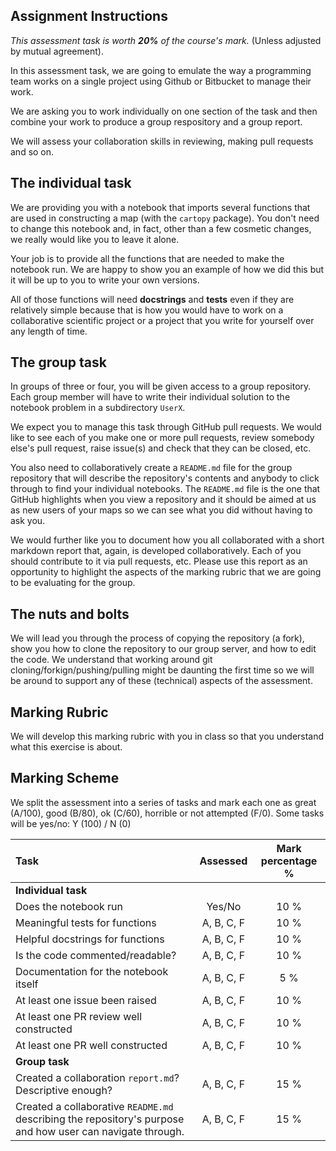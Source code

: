 ## Assignment Instructions

*This assessment task is worth **20%** of the course's mark.* (Unless adjusted by mutual agreement).

In this assessment task, we are going to emulate the way a programming team works
on a single project using Github or Bitbucket to manage their work.

We are asking you to work individually on one section of the task and then combine
your work to produce a group respository and a group report.

We will assess your collaboration skills in reviewing, making pull requests and so on.

## The individual task

We are providing you with a notebook that imports several functions that are used in 
constructing a map (with the `cartopy` package). You don't need to change this notebook
and, in fact, other than a few cosmetic changes, we really would like you to leave it alone.

Your job is to provide all the functions that are needed to make the notebook run. We are happy to
show you an example of how we did this but it will be up to you to write your own versions.

All of those functions will need **docstrings** and **tests** even if they are relatively 
simple because that is how you would have to work on a collaborative scientific project or
a project that you write for yourself over any length of time.

## The group task

In groups of three or four, you will be given access to a group repository. Each group member
will have to write their individual solution to the notebook problem in a subdirectory `UserX`. 

We expect you to manage this task through GitHub pull requests. We would like to see each of
you make one or more pull requests, review somebody else's pull request, raise issue(s) and 
check that they can be closed, etc.

You also need to collaboratively create a `README.md` file for the group repository that will
describe the repository's contents and anybody to click through to find your individual notebooks.
The `README.md` file is the one that GitHub highlights when you view a repository and it should be
aimed at us as new users of your maps so we can see what you did without having to ask you.

We would further like you to document how you all collaborated with a short markdown report 
that, again, is developed collaboratively. Each of you should contribute to it via pull requests, etc.
Please use this report as an opportunity to highlight the aspects of the marking rubric that we
are going to be evaluating for the group.

## The nuts and bolts

We will lead you through the process of copying the repository (a fork), show you how
to clone the repository to our group server, and how to edit the code. We understand
that working around git cloning/forkign/pushing/pulling might be daunting the first
time so we will be around to support any of these (technical) aspects of the assessment.

## Marking Rubric

We will develop this marking rubric with you in class so that you
understand what this exercise is about.




## Marking Scheme

We split the assessment into a series of tasks and mark each one
as great (A/100), good (B/80), ok (C/60), horrible or not attempted (F/0). 
Some tasks will be yes/no: Y (100) / N (0) 


| Task | Assessed | Mark percentage %|
|:-------------- |:-----------:|:-----:|
| **Individual task**                          |            |      |
| Does the notebook run                        | Yes/No     | 10 % |
| Meaningful tests for functions               | A, B, C, F | 10 % |
| Helpful docstrings for functions             | A, B, C, F | 10 % |
| Is the code commented/readable?              | A, B, C, F | 10 % |
| Documentation for the notebook itself        | A, B, C, F | 5 % |
| At least one issue been raised               | A, B, C, F | 10 % |
| At least one PR review well constructed      | A, B, C, F | 10 % |
| At least one PR well constructed             | A, B, C, F | 10 % |
| **Group task**                               |            |      |
| Created a collaboration `report.md`? Descriptive enough? | A, B, C, F | 15 % |
| Created a collaborative `README.md` describing the repository's purpose and how user can navigate through. | A, B, C, F | 15 % |
